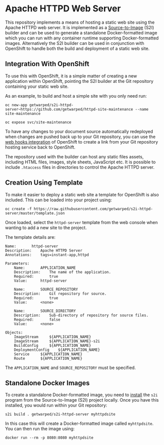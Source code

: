 # Apache HTTPD Web Server

This repository implements a means of hosting a static web site using the Apache HTTPD web server. It is implemented as a [Source-to-Image](https://github.com/openshift/source-to-image) (S2I) builder and can be used to generate a standalone Docker-formatted image which you can run with any container runtime supporting Docker-formatted images. Alternatively the S2I builder can be used in conjunction with OpenShift to handle both the build and deployment of a static web site.

## Integration With OpenShift

To use this with OpenShift, it is a simple matter of creating a new application within OpenShift, pointing the S2I builder at the Git repository containing your static web site.

As an example, to build and host a simple site with you only need run:

```
oc new-app getwarped/s2i-httpd-server~https://github.com/getwarped/httpd-site-maintenance --name site-maintenance

oc expose svc/site-maintenance
```

To have any changes to your document source automatically redeployed when changes are pushed back up to your Git repository, you can use the [web hooks integration](https://docs.openshift.com/container-platform/latest/dev_guide/builds.html#webhook-triggers) of OpenShift to create a link from your Git repository hosting service back to OpenShift.

The repository used with the builder can host any static files assets, including HTML files, images, style sheets, JavaScript etc. It is possible to include ``.htaccess`` files in directories to control the Apache HTTPD server.

## Creation Using Template

To make it easier to deploy a static web site a template for OpenShift is also included. This can be loaded into your project using:

```
oc create -f https://raw.githubusercontent.com/getwarped/s2i-httpd-server/master/template.json
```

Once loaded, select the ``httpd-server`` template from the web console when wanting to add a new site to the project.

The template details are:

```
Name:		httpd-server
Description:	Apache HTTPD Server
Annotations:	tags=instant-app,httpd

Parameters:
    Name:		APPLICATION_NAME
    Description:	The name of the application.
    Required:		true
    Value:		httpd-server

    Name:		SOURCE_REPOSITORY
    Description:	Git repository for source.
    Required:		true
    Value:		<none>
    
    Name:		SOURCE_DIRECTORY
    Description:	Sub-directory of repository for source files.
    Required:		false
    Value:		<none>

Objects:
    ImageStream		${APPLICATION_NAME}
    ImageStream		${APPLICATION_NAME}-s2i
    BuildConfig		${APPLICATION_NAME}
    DeploymentConfig	${APPLICATION_NAME}
    Service		${APPLICATION_NAME}
    Route		${APPLICATION_NAME}

```

The ``APPLICATION_NAME`` and ``SOURCE_REPOSITORY`` must be specified.

## Standalone Docker Images

To create a standalone Docker-formatted image, you need to [install](https://github.com/openshift/source-to-image/releases) the ``s2i`` program from the Source-to-Image (S2I) project locally. Once you have this installed, you would run within your Git repository:

```
s2i build . getwarped/s2i-httpd-server myhttpdsite
```

In this case this will create a Docker-formatted image called ``myhttpdsite``. You can then run the image using:

```
docker run --rm -p 8080:8080 myhttpdsite
```